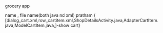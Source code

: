 grocery app

name ,  file name(both java nd xml)
pratham  { [dialog_cart.xml,row_cartitem.xml,ShopDetailsActivity.java,AdapterCartItem.java,ModelCartItem.java,]-show cart}
